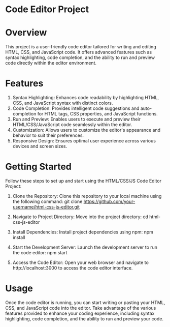 # Code Editor Project

# Overview
This project is a user-friendly code editor tailored for writing and editing HTML, CSS, and JavaScript code. It offers advanced features such as syntax highlighting, code completion, and the ability to run and preview code directly within the editor environment.

# Features
1. Syntax Highlighting: Enhances code readability by highlighting HTML, CSS, and JavaScript syntax with distinct colors.
2. Code Completion: Provides intelligent code suggestions and auto-completion for HTML tags, CSS properties, and JavaScript functions.
3. Run and Preview: Enables users to execute and preview their HTML/CSS/JavaScript code seamlessly within the editor.
4. Customization: Allows users to customize the editor's appearance and behavior to suit their preferences.
5. Responsive Design: Ensures optimal user experience across various devices and screen sizes.

# Getting Started
Follow these steps to set up and start using the HTML/CSS/JS Code Editor Project:
1. Clone the Repository: Clone this repository to your local machine using the following command:
git clone https://github.com/your-username/html-css-js-editor.git

2. Navigate to Project Directory: Move into the project directory:
cd html-css-js-editor

3. Install Dependencies: Install project dependencies using npm:
   npm install

4. Start the Development Server: Launch the development server to run the code editor:
   npm start

5. Access the Code Editor: Open your web browser and navigate to http://localhost:3000 to access the code editor interface.

# Usage
Once the code editor is running, you can start writing or pasting your HTML, CSS, and JavaScript code into the editor. Take advantage of the various features provided to enhance your coding experience, including syntax highlighting, code completion, and the ability to run and preview your code.
